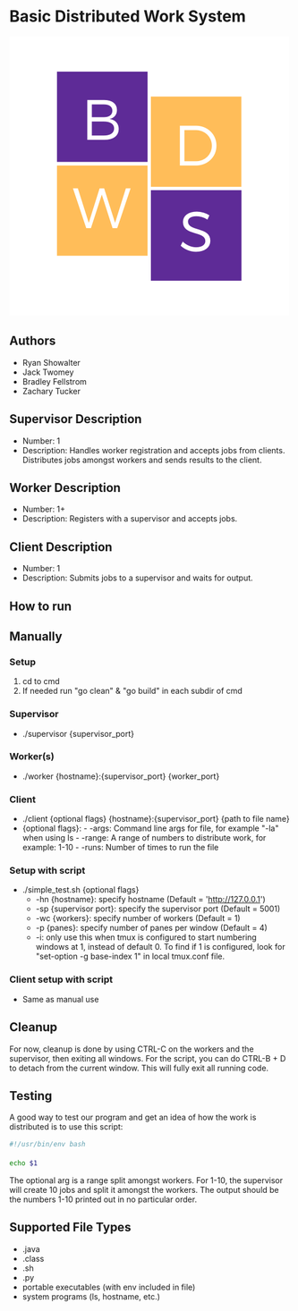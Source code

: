 # Basic Distributed Work System

![logo](logo.png)

## Authors

- Ryan Showalter
- Jack Twomey
- Bradley Fellstrom
- Zachary Tucker

## Supervisor Description

- Number: 1
- Description: Handles worker registration and accepts jobs from clients.
  Distributes jobs amongst workers and sends results to the client.

## Worker Description

- Number: 1+
- Description: Registers with a supervisor and accepts jobs.
  
## Client Description

- Number: 1
- Description: Submits jobs to a supervisor and waits for output.

## How to run

## Manually

### Setup

1. cd to cmd
2. If needed run "go clean" & "go build" in each subdir of cmd

### Supervisor

- ./supervisor {supervisor_port}
  
### Worker(s)

- ./worker {hostname}:{supervisor_port} {worker_port}
  
### Client

- ./client {optional flags} {hostname}:{supervisor_port} {path to file name}
- {optional flags}:
        - -args: Command line args for file, for example "-la" when using ls
        - -range: A range of numbers to distribute work, for example: 1-10
        - -runs: Number of times to run the file

### Setup with script

- ./simple_test.sh {optional flags}
  - -hn {hostname}: specify hostname (Default = 'http://127.0.0.1')
  - -sp {supervisor port}: specify the supervisor port (Default = 5001)
  - -wc {workers}: specify number of workers (Default = 1)
  - -p {panes}: specify number of panes per window (Default = 4)
  - -i: only use this when tmux is configured to start numbering windows at
1, instead of default 0. To find if 1 is configured, look for "set-option
-g base-index 1" in local tmux.conf file.
  
### Client setup with script

- Same as manual use

## Cleanup

For now, cleanup is done by using CTRL-C on the workers and the supervisor,
then exiting all windows. For the script, you can do CTRL-B + D to detach from
the current window. This will fully exit all running code.

## Testing

A good way to test our program and get an idea of how the work is distributed
is to use this script:

```bash
#!/usr/bin/env bash

echo $1
```

The optional arg is a range split amongst workers. For 1-10, the supervisor
will create 10 jobs and split it amongst the workers.
The output should be the numbers 1-10 printed out in no particular order.

## Supported File Types

- .java
- .class
- .sh
- .py
- portable executables (with env included in file)
- system programs (ls, hostname, etc.)
